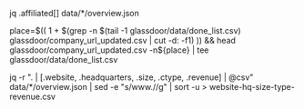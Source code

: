 jq .affiliated[] data/*/overview.json

place=$(( 1 + $(grep -n $(tail -1 glassdoor/data/done_list.csv) glassdoor/company_url_updated.csv | cut -d: -f1) )) && head glassdoor/company_url_updated.csv -n${place} | tee glassdoor/data/done_list.csv

jq -r ". | [.website, .headquarters, .size, .ctype, .revenue] | @csv" data/*/overview.json | sed -e "s/www\.//g" | sort -u > website-hq-size-type-revenue.csv

